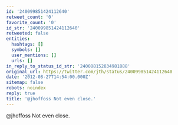 ```yaml
---
id: '240099851424112640'
retweet_count: '0'
favorite_count: '0'
id_str: '240099851424112640'
retweeted: false
entities:
  hashtags: []
  symbols: []
  user_mentions: []
  urls: []
in_reply_to_status_id_str: '240088152834981888'
original_url: https://twitter.com/jth/status/240099851424112640
date: '2012-08-27T14:54:00.000Z'
sitemap: false
robots: noindex
reply: true
title: '@jhoffoss Not even close.'
---
```


@jhoffoss Not even close.